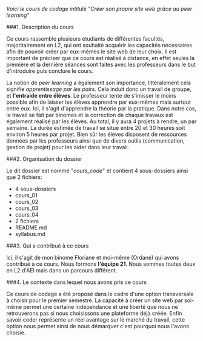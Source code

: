 _Voici le cours de codage intitulé "Créer son propre site web grâce au peer learning"_

###1. Description du cours 

Ce cours rassemble plusieurs étudiants de différentes facultés, majoritairement en L2, qui ont souhaité acquérir les capacités nécessaires afin de pouvoir créer par eux-mêmes le site web de leur choix. Il est important de préciser que ce cours est réalisé à distance, en effet seules la première et la dernière séances sont faites avec les professeurs dans le but d'introduire puis conclure le cours.

La notion de _peer learning_  a également son importance, littéralement cela signifie _apprentissage par les pairs_. Cela induit donc un travail de groupe, et **l'entraide entre élèves**. Le professeur tente de s'imisser le moins possible afin de laisser les élèves apprendre par eux-mêmes mais surtout entre eux. Ici, il s'agit d'apprendre la théorie par la pratique. Dans notre cas, le travail se fait par binomes et la correction de chaque travaux est également réalisé par les élèves.
Au total, il y aura 4 projets à rendre, un par semaine. La durée estimée de travail se situe entre 20 et 30 heures soit environ 5 heures par projet. Bien sûr les élèves disposent de ressources données par les professeurs ainsi que de divers outils (communication, gestion de projet) pour les aider dans leur travail.

###2. Organisation du dossier

Le dit dossier est nommé "_cours_code_" et contient 4 sous-dossiers ainsi que 2 fichiers:
* 4 sous-dossiers 
 * cours_01
 * cours_02
 * cours_03
 * cours_04
* 2 fichiers
 * README.md
 * syllabus.md

###3. Qui a contribué à ce cours

Ici, il s'agit de mon binome Floriane et moi-même (Ordane) qui avons contribué à ce cours. Nous formons **l'équipe 21**. Nous sommes toutes deux en L2 d'AEI mais dans un parcours différent.

###4. Le contexte dans lequel nous avons pris ce cours 

Ce cours de codage a été proposé dans le cadre d'une option transversale à choisir pour le premier semestre. La capacité à créer un site web par soi-même permet une certaine indépendance et une liberté que nous ne retrouverons pas si nous choisissons une plateforme déjà créée. Enfin savoir coder représente un réel avantage sur le marché du travail, cette option nous permet ainsi de nous démarquer c'est pourquoi nous l'avons choisie.
